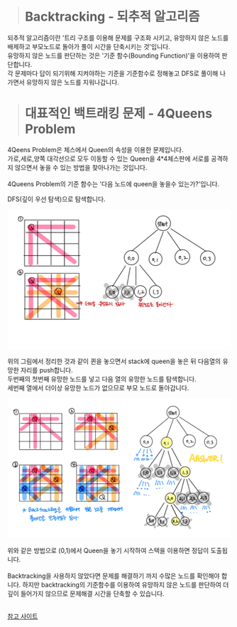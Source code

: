 ><h1>Backtracking - 되추적 알고리즘</h1>
되추적 알고리즘이란 '트리 구조를 이용해 문제를 구조화 시키고, 유망하지 않은 노드를 배제하고 부모노드로 돌아가 풀이 시간을 단축시키는 것'입니다.<br>
유망하지 않은 노드를 판단하는 것은 '기준 함수(Bounding Function)'을 이용하여 판단합니다.<br>
각 문제마다 답이 되기위해 지켜야하는 기준을 기준함수로 정해놓고 DFS로 풀이해 나가면서 유망하지 않은 노드를 지워나갑니다.

><h1>대표적인 백트래킹 문제 - 4Queens Problem</h1>
4Qeens Problem은 체스에서 Queen의 속성을 이용한 문제입니다.<br>
가로,세로,양쪽 대각선으로 모두 이동할 수 있는 Queen을 4*4체스판에 서로를 공격하지 않으면서 놓을 수 있는 방법을 찾아나가는 것입니다.<br><br>
4Queens Problem의 기준 함수는 '다음 노드에 queen을 놓을수 있는가?'입니다.<br>

DFS(깊이 우선 탐색)으로 탐색합니다.

<p align="center"><img src = "/img/backtracking1.jpg" width = "700px"></p>
위의 그림에서 정리한 것과 같이 퀸을 놓으면서 stack에 queen을 놓은 뒤 다음열의 유망한 자리를 push합니다.<br>
두번째의 첫번째 유망한 노드를 넣고 다음 열의 유망한 노드를 탐색합니다.<br>
세번째 열에서 더이상 유망한 노드가 없으므로 부모 노드로 돌아갑니다.<br>

<p align="center"><img src = "/img/backtracking2.jpg" width = "700px"></p>
위와 같은 방법으로 (0,1)에서 Queen을 놓기 시작하여 스택을 이용하면 정답이 도출됩니다.<br><br>
Backtracking을 사용하지 않았다면 문제를 해결하기 까지 수많은 노드를 확인해야 합니다.
하지만 backtracking의 기준함수를 이용하여 유망하지 않은 노드를 판단하여 더 깊이 들어가지 않으므로 문제해결 시간을 단축할 수 있습니다.
<br><br>

[참고 사이트](https://idea-sketch.tistory.com/29)
